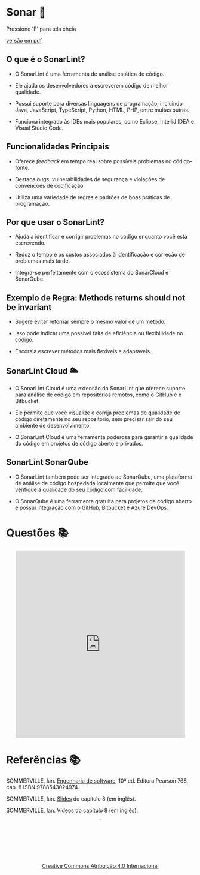<!-- .slide:  data-background-opacity="0.1" data-background-image="https://t4.ftcdn.net/jpg/05/18/53/19/360_F_518531918_oYY8KSe4BpIPHLWVx46UaOqddEdviSD6.jpg"
data-transition="convex"  -->
# Sonar 🚀
<!-- .element: style="margin-bottom:100px; font-size: 50px; color:white; font-family: Marker Felt;" -->

Pressione 'F' para tela cheia
<!-- .element: style="font-size: small; color:white;" -->

[versão em pdf](?print-pdf)
<!-- .element: style="font-size: small;" -->


<!-- .slide: data-background="#185449" data-transition="convex"  -->
## O que é o SonarLint?
<!-- .element: style="margin-bottom:50px; font-size: 40px; font-family: Marker Felt; color:#F5F5F5" -->

- O SonarLint é uma ferramenta de análise estática de código.
<!-- .element: style="margin-bottom:50px; font-size: 23px; font-family: arial; color:#F5F5F5" -->

- Ele ajuda os desenvolvedores a escreverem código de melhor qualidade.
<!-- .element: style="margin-bottom:50px; font-size: 23px; font-family: arial; color:#F5F5F5" -->

- Possui suporte para diversas linguagens de programação, incluindo Java,
JavaScript, TypeScript, Python, HTML, PHP, entre muitas outras.
<!-- .element: style="margin-bottom:50px; font-size: 23px; font-family: arial; color:#F5F5F5" -->

- Funciona integrado às IDEs mais populares, como Eclipse, IntelliJ IDEA e
Visual Studio Code.
<!-- .element: style="margin-bottom:50px; font-size: 23px; font-family: arial; color:#F5F5F5" -->


<!-- .slide: data-background="#185449" data-transition="convex"  -->
## Funcionalidades Principais
<!-- .element: style="margin-bottom:50px; font-size: 40px; font-family: Marker Felt; color:#F5F5F5" -->

- Oferece _feedback_ em tempo real sobre possíveis problemas no código-fonte.
<!-- .element: style="margin-bottom:50px; font-size: 23px; font-family: arial; color:#F5F5F5" -->

- Destaca _bugs_, vulnerabilidades de segurança e violações de convenções de
codificação
<!-- .element: style="margin-bottom:50px; font-size: 23px; font-family: arial; color:#F5F5F5" -->

- Utiliza uma variedade de regras e padrões de boas práticas de programação.
<!-- .element: style="margin-bottom:50px; font-size: 23px; font-family: arial; color:#F5F5F5" -->


<!-- .slide: data-background="#185449" data-transition="convex"  -->
## Por que usar o SonarLint?
<!-- .element: style="margin-bottom:50px; font-size: 40px; font-family: Marker Felt; color:#F5F5F5" -->

- Ajuda a identificar e corrigir problemas no código enquanto você está
escrevendo.
<!-- .element: style="margin-bottom:50px; font-size: 23px; font-family: arial; color:#F5F5F5" -->

- Reduz o tempo e os custos associados à identificação e correção de problemas
mais tarde.
<!-- .element: style="margin-bottom:50px; font-size: 23px; font-family: arial; color:#F5F5F5" -->

- Integra-se perfeitamente com o ecossistema do SonarCloud e SonarQube.
<!-- .element: style="margin-bottom:50px; font-size: 23px; font-family: arial; color:#F5F5F5" -->


<!-- .slide: data-background="#185449" data-transition="convex"  -->
## Exemplo de Regra: Methods returns should not be invariant
<!-- .element: style="margin-bottom:50px; font-size: 40px; font-family: Marker Felt; color:#F5F5F5" -->

- Sugere evitar retornar sempre o mesmo valor de um método.
<!-- .element: style="margin-bottom:50px; font-size: 23px; font-family: arial; color:#F5F5F5" -->

- Isso pode indicar uma possível falta de eficiência ou flexibilidade no código.
<!-- .element: style="margin-bottom:50px; font-size: 23px; font-family: arial; color:#F5F5F5" -->

- Encoraja escrever métodos mais flexíveis e adaptáveis.
<!-- .element: style="margin-bottom:50px; font-size: 23px; font-family: arial; color:#F5F5F5" -->


<!-- .slide: data-background="#185449" data-transition="convex"  -->
## SonarLint Cloud 🌥️
<!-- .element: style="margin-bottom:50px; font-size: 40px; font-family: Marker Felt; color:#F5F5F5" -->

- O SonarLint Cloud é uma extensão do SonarLint que oferece suporte para
análise de código em repositórios remotos, como o GitHub e o Bitbucket.
<!-- .element: style="margin-bottom:50px; font-size: 23px; font-family: arial; color:#F5F5F5" -->

- Ele permite que você visualize e corrija problemas de qualidade de código
diretamente no seu repositório, sem precisar sair do seu ambiente de
desenvolvimento.
<!-- .element: style="margin-bottom:50px; font-size: 23px; font-family: arial; color:#F5F5F5" -->

- O SonarLint Cloud é uma ferramenta poderosa para garantir a qualidade do
código em projetos de código aberto e privados.
<!-- .element: style="margin-bottom:50px; font-size: 23px; font-family: arial; color:#F5F5F5" -->


<!-- .slide: data-background="#185449" data-transition="convex"  -->
## SonarLint SonarQube
<!-- .element: style="margin-bottom:50px; font-size: 40px; font-family: Marker Felt; color:#F5F5F5" -->

- O SonarLint também pode ser integrado ao SonarQube, uma plataforma de
análise de código hospedada localmente que permite que você verifique a
qualidade do seu código com facilidade.
<!-- .element: style="margin-bottom:50px; font-size: 23px; font-family: arial; color:#F5F5F5" -->

- O SonarQube é uma ferramenta gratuita para projetos de código aberto e
possui integração com o GitHub, Bitbucket e Azure DevOps.
<!-- .element: style="margin-bottom:50px; font-size: 23px; font-family: arial; color:#F5F5F5" -->


<!-- .slide: data-background="#C9E66A" data-transition="zoom"  -->
# Questões 📚
<!-- .element: style="margin-bottom:50px; font-size: 40px; font-family: Marker Felt;" -->

<center>
    <iframe src="https://vvs.rpmhub.dev/sonar/slides/questions.html"
        title="Sonar" width="90%" height="500" style="border:none;">
    </iframe>
</center>


<!-- .slide: data-background="#185449" data-transition="convex"  -->
# Referências 📚
<!-- .element: style="margin-bottom:50px; font-size: 40px; font-family: Marker Felt; color:#F5F5F5" -->

SOMMERVILLE, Ian. [Engenharia de software](https://biblioteca.ifrs.edu.br/pergamum_ifrs/biblioteca_s/acesso_login.php?cod_acervo_acessibilidade=5030950&acesso=aHR0cHM6Ly9taWRkbGV3YXJlLWJ2LmFtNC5jb20uYnIvU1NPL2lmcnMvOTc4ODU0MzAyNDk3NA==&label=acesso%20restrito), 10ª ed. Editora Pearson 768, cap. 8 ISBN 9788543024974.
<!-- .element: style="margin-bottom:50px; font-size: 23px; font-family: arial; color:#F5F5F5" -->

SOMMERVILLE, Ian. [Slides](https://iansommerville.com/software-engineering-book/slides/) do capítulo 8 (em inglês).
<!-- .element: style="margin-bottom:50px; font-size: 23px; font-family: arial; color:#F5F5F5" -->

SOMMERVILLE, Ian. [Vídeos](https://iansommerville.com/software-engineering-book/videos/imp/) do capítulo 8 (em inglês).
<!-- .element: style="margin-bottom:40px; font-size: 23px; font-family: arial; color:#F5F5F5" -->

<center>
<a href="https://rpmhub.dev" target="blanck"><img src="../../imgs/logo.png" alt="Rodrigo Prestes Machado" width="3%" height="3%" border=0 style="border:0; text-decoration:none; outline:none"></a><br/>
<a rel="license" href="http://creativecommons.org/licenses/by/4.0/">Creative Commons Atribuição 4.0 Internacional</a>
</center>
  <!-- .element: style="margin-top:150px; font-size: 15px; font-family: Bradley Hand" -->
